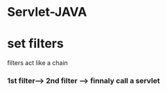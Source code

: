 # Servlet-JAVA
<h1>set filters</h1>
<p>filters act like a chain</p>
<h3>1st filter--> 2nd filter --> finnaly call a servlet</h3>
